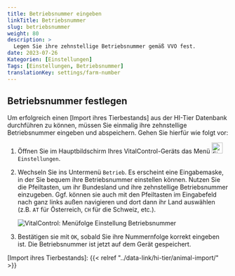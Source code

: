 ```yaml
---
title: Betriebsnummer eingeben
linkTitle: Betriebsnummer
slug: betriebsnummer
weight: 80
description: >
  Legen Sie ihre zehnstellige Betriebsnummer gemäß VVO fest.
date: 2023-07-26
Kategorien: [Einstellungen]
Tags: [Einstellungen, Betriebsnummer]
translationKey: settings/farm-number
---
```

## Betriebsnummer festlegen

Um erfolgreich einen [Import ihres Tierbestands] aus der HI-Tier Datenbank durchführen zu können, müssen Sie einmalig ihre zehnstellige Betriebsnummer eingeben und abspeichern. Gehen Sie hierfür wie folgt vor:

1. Öffnen Sie im Hauptbildschirm Ihres VitalControl-Geräts das Menü <img src="/icons/gear.svg" width="25" align="bottom" alt="Einstellungen" /> `Einstellungen`.

2. Wechseln Sie ins Untermenü `Betrieb`. Es erscheint eine Eingabemaske, in der Sie bequem ihre Betriebsnummer einstellen können. Nutzen Sie die Pfeiltasten, um ihr Bundesland und ihre zehnstellige Betriebsnummer einzugeben. Ggf. können sie auch mit den Pfeiltasten im Eingabefeld nach ganz links außen navigieren und dort dann ihr Land auswählen (z.B. `AT` für Österreich, `CH` für die Schweiz, etc.).

   ![VitalControl: Menüfolge Einstellung Betriebsnummer](../bilder/betriebsnummer.png "Betriebsnummer einstellen")

3. Bestätigen sie mit `OK`, sobald Sie ihre Nummernfolge korrekt eingeben ist. Die Betriebsnummer ist jetzt auf dem Gerät gespeichert.

[Import ihres Tierbestands]: {{< relref "../data-link/hi-tier/animal-import/" >}}
